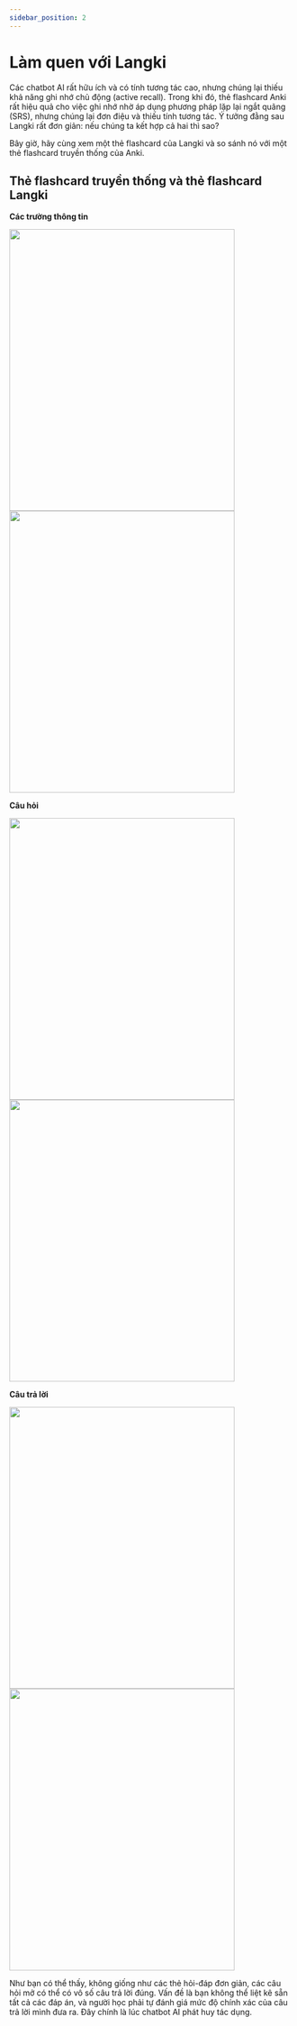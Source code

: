 ```yaml
---
sidebar_position: 2
---
```


# Làm quen với Langki

Các chatbot AI rất hữu ích và có tính tương tác cao, nhưng chúng lại thiếu khả năng ghi nhớ chủ động (active recall). Trong khi đó, thẻ flashcard Anki rất hiệu quả cho việc ghi nhớ nhờ áp dụng phương pháp lặp lại ngắt quãng (SRS), nhưng chúng lại đơn điệu và thiếu tính tương tác. Ý tưởng đằng sau Langki rất đơn giản: nếu chúng ta kết hợp cả hai thì sao?

Bây giờ, hãy cùng xem một thẻ flashcard của Langki và so sánh nó với một thẻ flashcard truyền thống của Anki.

## Thẻ flashcard truyền thống và thẻ flashcard Langki

**Các trường thông tin**

<div class="responsive-flex" style={{ display: 'flex', gap: '8px' }}>
  <img
    src="https://res.cloudinary.com/dqfb2pujj/image/upload/v1750061155/Langki/kvpqyzlgj7j2xiysptpd.png"
    width="400"
    height="500"
  />
  <img
    src="https://res.cloudinary.com/dqfb2pujj/image/upload/v1750061197/Langki/pcv9gjne6mjce47sbyaf.png"
    width="400"
    height="500"
  />
</div>

**Câu hỏi**

<div class="responsive-flex" style={{ display: 'flex', gap: '8px' }}>
  <img
    src="https://res.cloudinary.com/dqfb2pujj/image/upload/v1750059882/Langki/ahknajc1lynkfuzid13w.png"
    width="400"
    height="500"
  />
  <img
    src="https://res.cloudinary.com/dqfb2pujj/image/upload/v1750059931/Langki/eyqvzhvpfe7jqszjvjws.png"
    width="400"
    height="500"
  />
</div>

**Câu trả lời**

<div class="responsive-flex" style={{ display: 'flex', gap: '8px' }}>
  <img
    src="https://res.cloudinary.com/dqfb2pujj/image/upload/v1750060008/Langki/jmpjbjcxmrztm4behygk.png"
    width="400"
    height="500"
  />
  <img
    src="https://res.cloudinary.com/dqfb2pujj/image/upload/v1750060109/Langki/no8eij2napwvelddqsqz.png"
    width="400"
    height="500"
  />
</div>

Như bạn có thể thấy, không giống như các thẻ hỏi-đáp đơn giản, các câu hỏi mở có thể có vô số câu trả lời đúng. Vấn đề là bạn không thể liệt kê sẵn tất cả các đáp án, và người học phải tự đánh giá mức độ chính xác của câu trả lời mình đưa ra. Đây chính là lúc chatbot AI phát huy tác dụng.
